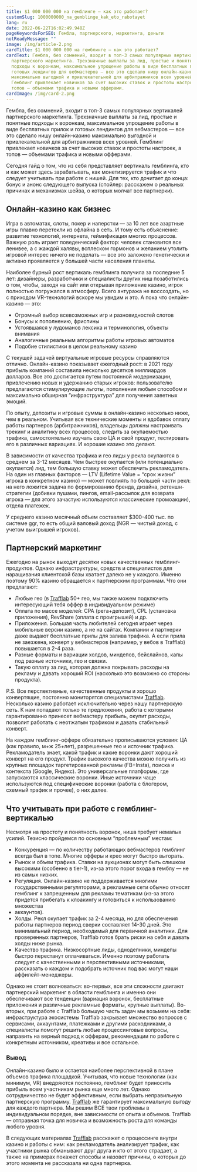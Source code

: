 ```yaml
---
title: $1 000 000 000 на гемблинге — как это работает?
customSlug: 1000000000_na_gemblinge_kak_eto_rabotayet
lang: ru
date: 2022-06-22T16:02:49.948Z
pageKeywordsForSEO: Гембла, партнерского, маркетинга, деньги
notReadyMessage: ""
image: /img/article-2.png
cardTitle: $1 000 000 000 на гемблинге — как это работает?
cardText: Гембла, без сомнений, входит в топ-3 самых популярных вертикалей
  партнерского маркетинга. Трехзначные выплаты за лид, простые и понятные
  подходы к воронкам, максимальное упрощение работы в виде бесплатных прилок и
  готовых лендингов для вебмастеров — все это сделало нишу онлайн-казино
  максимально выгодной и привлекательной для арбитражников всех уровней.
  Гемблинг привлекает новичков за счет высоких ставок и простоты настроек, а
  топов — объемами трафика и новыми офферами.
cardImage: /img/card-2.png
---
```

Гембла, без сомнений, входит в топ-3 самых популярных вертикалей партнерского маркетинга. Трехзначные выплаты за лид, простые и понятные подходы к воронкам, максимальное упрощение работы в виде бесплатных прилок и готовых лендингов для вебмастеров — все это сделало нишу онлайн-казино максимально выгодной и привлекательной для арбитражников всех уровней. Гемблинг привлекает новичков за счет высоких ставок и простоты настроек, а топов — объемами трафика и новыми офферами. 

Сегодня гайд о том, что из себя представляет вертикаль гемблинга, кто и как может здесь зарабатывать, как монетизируется трафик и что следует учитывать при работе с нишей. Для тех, кто дочитает до конца: бонус и анонс следующего выпуска (спойлер: расскажем о реальных причинах и механизмах шейва, о которых молчат все партнерки).

## Онлайн-казино как бизнес

Игра в автоматах, слоты, покер и наперстки — за 10 лет все азартные игры плавно перетекли из офлайна в сеть. И тому есть объяснение: развитие технологий, интернета, геймификация многих процессов. Важную роль играет поведенческий фактор: человек становится все ленивее, а с жаждой халявы, всплеском гормонов и желанием утолить игровой интерес ничего не поделать — все это заложено генетически и активно проявляется у большей части населения планеты.

Наиболее бурный рост вертикаль гемблинга получила за последние 5 лет: дизайнеры, разработчики и специалисты других ниш позаботились о том, чтобы, заходя на сайт или открывая приложение казино, игрок полностью погружался в атмосферу. Всего антуража не воссоздать, но с приходом VR-технологий вскоре мы увидим и это. А пока что онлайн-казино — это:

* Огромный выбор всевозможных игр и разновидностей слотов
* Бонусы к пополнению, фриспины
* Устоявшаяся у лудоманов лексика и терминология, объекты внимания
* Аналогичные реальным алгоритмы работы игровых автоматов
* Подобие стилистики в целом реальному казино

С текущей задачей виртуальные игровые ресурсы справляются отлично. Онлайн-казино показывает ежегодный рост: в 2021 году прибыль компаний составила несколько десятков миллиардов долларов. Все это достигается путем постоянной модернизации, привлечению новых и удержанию старых игроков: пользователю предлагаются стимулирующие льготы, пополнения любым способом и максимально обширная “инфраструктура” для получения заветных эмоций.

По опыту, депозиты и игровые суммы в онлайн-казино несколько ниже, чем в реальном. Учитывая все технические моменты и вдобавок оплату работы партнеров (арбитражников), владельцы должны настраивать трекинг и аналитику всех процессов, следить за окупаемостью трафика, самостоятельно изучать свою ЦА и свой продукт, тестировать его в различных вариациях. И хорошие казино это делают.

В зависимости от качества трафика и гео лиды у рекла окупаются в среднем за 3-12 месяцев. Чем быстрее окупается (или потенциально окупается) лид, тем большую ставку может обеспечить рекламодатель. На один из главных факторов — LTV (Lifetime Value = “срок жизни” игрока в конкретном казино) — может повлиять по большей части рекл: на него ложится задача по формированию бренда, дизайна, ретеншн-стратегии (добивки пушами, пингов, email-рассылок для возврата игрока — для этого зачастую используются классические промоакции), отдела платежек.

У среднего казино месячный объем составляет $300-400 тыс. по системе ggr, то есть общий валовый доход (NGR — чистый доход, с учетом выигрышей игроков).

## Партнерский маркетинг

Ежегодно на рынок выходят десятки новых качественных гемблинг-продуктов. Однако инфраструктуры, средств и специалистов для наращивания клиентской базы хватает далеко не у каждого. Именно поэтому 90% казино обращается к партнерским программам. Что они предлагают:

* Любые гео (в [Trafflab](trafflab.com) 50+ гео, мы также можем подключить интересующий тебя оффер в индивидуальном режиме)
* Оплата по массе моделей: CPA (рега+депозит), CPL (установка приложения), RevShare (оплата с проигрышей) и др.
* Приложения. Большая часть любителей сегодня играет через мобильные версии казино, а не на сайтах. Компании и партнерки даже выдают бесплатные прилы для залива трафика. А если прила не заезжена, конверт у вебмастеров (например, у вебов в Trafflab) повышается в 2-4 раза.
* Разные форматы и вариации холдов, миндепов, бейслайнов, капы под разные источники, гео и связки.
* Такую оплату за лид, которая должна покрывать расходы на рекламу и давать хороший ROI (насколько это возможно со стороны продукта).

P.S. Все перспективные, качественные продукты и хорошо конвертящие, постоянно мониторятся специалистами [Trafflab](trafflab.com). Несколько казино работает исключительно через нашу партнерскую сеть. К нам попадают только те предложения, работа с которыми гарантированно принесет вебмастеру прибыль, окупит расходы, позволит работать с неотжатым трафиком и давать стабильный конверт.

На каждом гемблинг-оффере обязательно прописываются условия: ЦА (как правило, м+ж 25+лет), разрешенные гео и источник трафика. Рекламодатель знает, какой трафик и какие воронки дают хороший конверт на его продукт. Трафик высокого качества можно получить из крупных площадок таргетированной рекламы (FB+Insta), поиска и контекста (Google, Яндекс). Это универсальные платформы, где запускаются классические воронки. Иные источники чаще используются под специфические воронки (работа с блогером, схемный трафик и прочее), о них далее.

## Что учитывать при работе с гемблинг-вертикалью

Несмотря на простоту и понятность воронок, ниша требует немалых усилий. Тезисно пройдемся по основным “проблемным” местам:

* Конкуренция — по количеству работающих вебмастеров гемблинг всегда был в топе. Многие офферы и крео могут быстро выгорать.
* Рынок и объем трафика. Ставки на аукционах могут быть слишком высокими (особенно в tier-1), из-за этого порог входа в гемблу — не из самых низких.
* Регуляция. Онлайн-казино не поддерживается многими государственными регуляторами, а рекламные сети обычно относят гемблинг к запрещенным для рекламы тематикам (из-за этого придется прибегать к клоакингу и готовиться к использованию множества 
* аккаунтов).
* Холды. Рекл окупает трафик за 2-4 месяца, но для обеспечения работы партнеров период сверки составляет 14-30 дней. Это минимальный период, необходимый для первичной аналитики. Для проверенных партнеров, Trafflab готов брать риски на себя и давать холды ниже рынка.
* Качество трафика. Низкосортные лиды, однодепники, миндепы быстро перестанут оплачиваться. Именно поэтому работать следует с качественными и перспективными источниками, рассказать о каждом и подобрать источник под вас могут наши аффилейт-менеджеры.

Однако не стоит волноваться: во-первых, все эти сложности двигают партнерский маркетинг в области гемблинга и именно они обеспечивают все тенденции (вариация воронок, бесплатные приложения и различные рекламные форматы, крупные выплаты). Во-вторых, при работе с Trafflab большую часть задач мы возьмем на себя: инфраструктура экосистемы Trafflab закрывает множество вопросов с сервисами, аккаунтами, платежками и другими расходниками, а специалисты помогут решить любые процессинговые вопросы, направить на верный подход к офферам, рекомендации по работе с конкретным источником, креативы и все остальное.

### Вывод

Онлайн-казино было и остается наиболее перспективной в плане объемов трафика площадкой. Учитывая, что новые технологии (как минимум, VR) внедряются постоянно, гемблинг будет приносить прибыль всем участникам рынка еще много лет. Однако сотрудничество не будет эффективным, если выбрать неправильную партнерскую программу. [Trafflab](trafflab.com) же гарантирует максимальную выгоду для каждого партнера. Мы решим ВСЕ твои проблемы в индивидуальном порядке, вне зависимости от опыта и объемов. Trafflab — отправная точка для новичка и возможность роста для команды любого уровня.

В следующих материалах [Trafflab](trafflab.com) расскажет о процессинге внутри казино и работы с ним: как рекламодатель анализирует трафик, как участники рынка обманывают друг друга и кто от этого страдает, а также на примерах покажет способы и назовет причины, о которых до этого момента не рассказала ни одна партнерка.